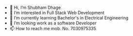 - 👋 Hi, I’m Shubham Dhage
- 👀 I’m interested in Full Stack Web Development 
- 🌱 I’m currently learning Bachelor's in Electrical Engineering
- 💞️ I’m looking work as a software Developer 
- 📫 How to reach me mob. No. 7030975335

<!---
dhageshubham9/dhageshubham9 is a ✨ special ✨ repository because its `README.md` (this file) appears on your GitHub profile.
You can click the Preview link to take a look at your changes.
--->
